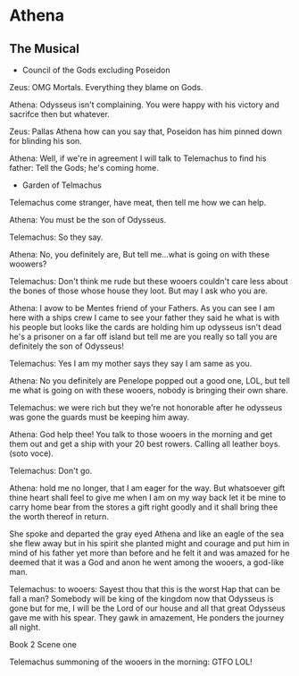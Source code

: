 
# Athena
## The Musical



* Council of the Gods excluding Poseidon 

Zeus: OMG Mortals. Everything they blame on Gods.

Athena: Odysseus isn't complaining. You were happy with his victory and sacrifce then but whatever.

Zeus: Pallas Athena how can you say that, Poseidon has him pinned down for blinding his son.

Athena: Well, if we're in agreement I will talk to Telemachus to find his father: Tell the Gods; he's coming home.

* Garden of Telmachus

Telemachus come stranger, have meat, then tell me how we can help.

Athena: You must be the son of Odysseus.

Telemachus: So they say.

Athena: No, you definitely are, But tell me...what is going on with these woowers? 

Telemachus: Don't think me rude but these wooers couldn't care less about the bones of those whose house they loot.
But may I ask who you are.

Athena: I avow to be Mentes friend of your Fathers. As you can see I am here with a ships crew I came to see your father they said he what is with his people but looks like the cards are holding him up odysseus isn't dead he's a prisoner on a far off island but tell me are you really so tall you are definitely the son of Odysseus!

Telemachus: Yes I am my mother says they say I am same as you.

Athena: No you definitely are Penelope popped out a good one, LOL, but tell me what is going on with these wooers, nobody is bringing their own share.

Telemachus: we were rich but they we're not honorable after he odysseus was gone the guards must be keeping him away.

Athena: God help thee! You talk to those wooers in the morning and get them out and get a ship with your 20 best rowers. Calling all leather boys. (soto voce).

Telemachus: Don't go.

Athena: hold me no longer, that I am eager for the way. But whatsoever gift thine heart shall feel to give me when I am on my way back let it be mine to carry home bear from the stores a gift right goodly and it shall bring thee the worth thereof in return.

She spoke and departed the gray eyed Athena and like an eagle of the sea she flew away but in his spirit she planted might and courage and put him in mind of his father yet more than before and he felt it and was amazed for he deemed that it was a God and anon he went among the wooers, a god-like man.

Telemachus: to wooers: Sayest thou that this is the worst Hap that can be fall a man? Somebody will be king of the kingdom now that Odysseus is gone but for me, I will be the Lord of our house and all that great Odysseus gave me with his spear.
They gawk in amazement, He ponders the journey all night.

Book 2
Scene one

Telemachus summoning of the wooers in the morning:
GTFO LOL!



